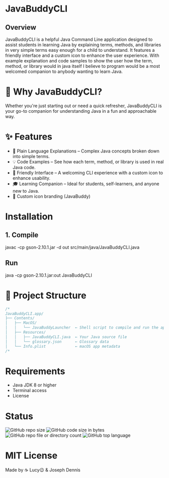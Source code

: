 # JavaBuddyCLI
## Overview
JavaBuddyCLI is a helpful Java Command Line application designed to assist students in learning Java by explaining terms, methods, and libraries in very simple terms easy enough for a child to understand. It features a friendly interface and a custom icon to enhance the user experience. With example explanation and code samples to show the user how the term, method, or library would in java itself I believe to program would be a most welcomed companion to anybody wanting to learn Java.

# 🚀 Why JavaBuddyCLI?
Whether you're just starting out or need a quick refresher, JavaBuddyCLI is your go-to companion for understanding Java in a fun and approachable way.

# ✨ Features
- 🧠 Plain Language Explanations – Complex Java concepts broken down into simple terms.
- 💡 Code Examples – See how each term, method, or library is used in real Java code.
- 🤖 Friendly Interface – A welcoming CLI experience with a custom icon to enhance usability.
- 🎓 Learning Companion – Ideal for students, self-learners, and anyone new to Java.
- 🎨 Custom icon branding (JavaBuddy)

# Installation

## 1. Compile
javac -cp gson-2.10.1.jar -d out src/main/java/JavaBuddyCLI.java

## Run
java -cp gson-2.10.1.jar:out JavaBuddyCLI

# 📁 Project Structure
```java
/*
JavaBuddyCLI.app/
├── Contents/
│   ├── MacOS/
│   │   └── JavaBuddyLauncher  ← Shell script to compile and run the app
│   ├── Resources/
│   │   ├── JavaBuddyCLI.java  ← Your Java source file
│   │   └── glossary.json      ← Glossary data
│   └── Info.plist             ← macOS app metadata
/*
```

# Requirements
- Java JDK 8 or higher
- Terminal access
- License

# Status
![GitHub repo size](https://img.shields.io/github/repo-size/talibDennis/JavaBuddy_App)
![GitHub code size in bytes](https://img.shields.io/github/languages/code-size/talibDennis/JavaBuddy_App)
![GitHub repo file or directory count](https://img.shields.io/github/directory-file-count/talibDennis/JavaBuddy_App)
![GitHub top language](https://img.shields.io/github/languages/top/talibDennis/JavaBuddy_App)

# MIT License

Made by ☕ Lucy😉 & Joseph Dennis

